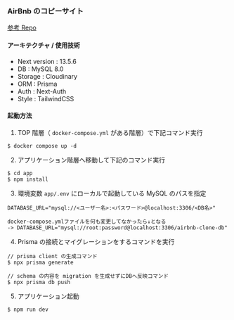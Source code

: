 ### AirBnb のコピーサイト

[参考 Repo](https://github.com/AntonioErdeljac/next13-airbnb-clone/tree/master)

#### アーキテクチャ / 使用技術

- Next version : 13.5.6
- DB : MySQL 8.0
- Storage : Cloudinary
- ORM : Prisma
- Auth : Next-Auth
- Style : TailwindCSS

#### 起動方法

1. TOP 階層（ `docker-compose.yml` がある階層）で下記コマンド実行

```
$ docker compose up -d
```

2. アプリケーション階層へ移動して下記のコマンド実行

```
$ cd app
$ npm install
```

3. 環境変数 `app/.env` にローカルで起動している MySQL のパスを指定

```
DATABASE_URL="mysql://<ユーザー名>:<パスワード>@localhost:3306/<DB名>"

docker-compose.ymlファイルを何も変更してなかったら↓となる
-> DATABASE_URL="mysql://root:password@localhost:3306/airbnb-clone-db"
```

4. Prisma の接続とマイグレーションをするコマンドを実行

```
// prisma client の生成コマンド
$ npx prisma generate

// schema の内容を migration を生成せずにDBへ反映コマンド
$ npx prisma db push
```

5. アプリケーション起動

```
$ npm run dev
```
